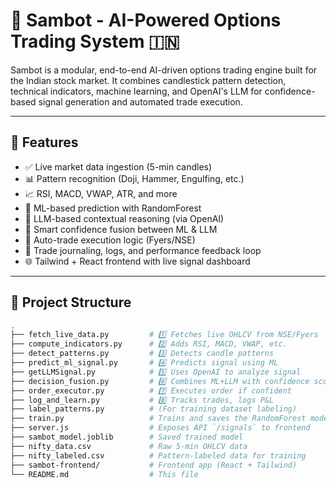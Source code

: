 # 🤖 Sambot - AI-Powered Options Trading System 🇮🇳

Sambot is a modular, end-to-end AI-driven options trading engine built for the Indian stock market. It combines candlestick pattern detection, technical indicators, machine learning, and OpenAI's LLM for confidence-based signal generation and automated trade execution.

---

## 🚀 Features

- ✅ Live market data ingestion (5-min candles)
- 📊 Pattern recognition (Doji, Hammer, Engulfing, etc.)
- 📈 RSI, MACD, VWAP, ATR, and more
- 🧠 ML-based prediction with RandomForest
- 🤖 LLM-based contextual reasoning (via OpenAI)
- 🎯 Smart confidence fusion between ML & LLM
- 🔁 Auto-trade execution logic (Fyers/NSE)
- 📘 Trade journaling, logs, and performance feedback loop
- 🌐 Tailwind + React frontend with live signal dashboard

---

## 🧩 Project Structure

```bash
.
├── fetch_live_data.py         # 1️⃣ Fetches live OHLCV from NSE/Fyers
├── compute_indicators.py      # 2️⃣ Adds RSI, MACD, VWAP, etc.
├── detect_patterns.py         # 3️⃣ Detects candle patterns
├── predict_ml_signal.py       # 4️⃣ Predicts signal using ML
├── getLLMSignal.py            # 5️⃣ Uses OpenAI to analyze signal
├── decision_fusion.py         # 6️⃣ Combines ML+LLM with confidence scoring
├── order_executor.py          # 7️⃣ Executes order if confident
├── log_and_learn.py           # 8️⃣ Tracks trades, logs P&L
├── label_patterns.py          # (For training dataset labeling)
├── train.py                   # Trains and saves the RandomForest model
├── server.js                  # Exposes API `/signals` to frontend
├── sambot_model.joblib        # Saved trained model
├── nifty_data.csv             # Raw 5-min OHLCV data
├── nifty_labeled.csv          # Pattern-labeled data for training
├── sambot-frontend/           # Frontend app (React + Tailwind)
└── README.md                  # This file
